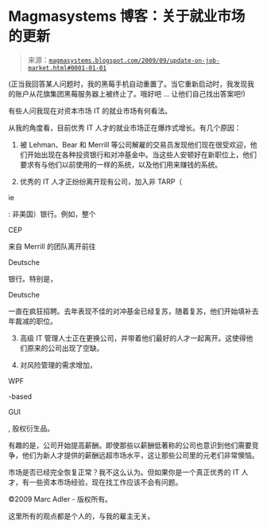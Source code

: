 <!--yml

分类：未分类

日期：2024-05-18 04:51:53

-->

# Magmasystems 博客：关于就业市场的更新

> 来源：[`magmasystems.blogspot.com/2009/09/update-on-job-market.html#0001-01-01`](http://magmasystems.blogspot.com/2009/09/update-on-job-market.html#0001-01-01)

(正当我回答某人问题时，我的黑莓手机自动重置了。当它重新启动时，我发现我的账户从花旗集团黑莓服务器上被终止了。哦好吧 ... 让他们自己找出答案吧!)

有些人问我现在对资本市场 IT 的就业市场有何看法。

从我的角度看，目前优秀 IT 人才的就业市场正在爆炸式增长。有几个原因：

1) 被 Lehman、Bear 和 Merrill 等公司解雇的交易员发现他们现在很受欢迎，他们开始出现在各种投资银行和对冲基金中。当这些人安顿好在新职位上，他们要求有与他们以前使用的一样的系统，以及他们用来赚钱的系统。

2) 优秀的 IT 人才正纷纷离开现有公司，加入非 TARP（

ie

: 非美国）银行。例如，整个

CEP

来自 Merrill 的团队离开前往

Deutsche

银行。特别是，

Deutsche

一直在疯狂招聘。去年表现不佳的对冲基金已经复苏，随着复苏，他们开始填补去年裁减的职位。

3) 高级 IT 管理人士正在更换公司，并带着他们最好的人才一起离开。这使得他们原来的公司出现了空缺。

4) 对风险管理的需求增加，

WPF

-based

GUI

, 股权衍生品。

有趣的是，公司开始提高薪酬。即使那些以薪酬低著称的公司也意识到他们需要竞争，他们为新人才提供的薪酬远超市场水平，这让那些公司里的元老们非常懊恼。

市场是否已经完全恢复正常？我不这么认为。但如果你是一个真正优秀的 IT 人才，有一些资本市场经验，现在找工作应该不会有问题。

©2009 Marc Adler - 版权所有。

这里所有的观点都是个人的，与我的雇主无关。

